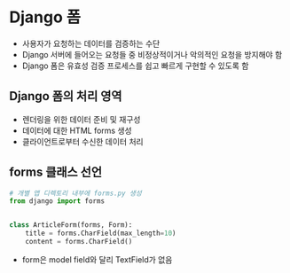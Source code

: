 # Django 폼

- 사용자가 요청하는 데이터를 검증하는 수단
- Django 서버에 들어오는 요청들 중 비정상적이거나 악의적인 요청을 방지해야 함
- Django 폼은 유효성 검증 프로세스를 쉽고 빠르게 구현할 수 있도록 함

## Django 폼의 처리 영역

- 렌더링을 위한 데이터 준비 및 재구성
- 데이터에 대한 HTML forms 생성
- 클라이언트로부터 수신한 데이터 처리

## forms 클래스 선언

```python
# 개별 앱 디렉토리 내부에 forms.py 생성
from django import forms


class ArticleForm(forms, Form):
    title = forms.CharField(max_length=10)
    content = forms.CharField()
```

- form은 model field와 달리 TextField가 없음
